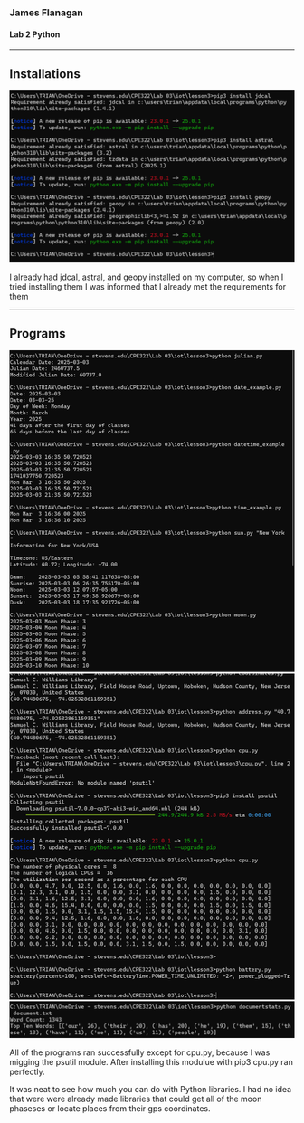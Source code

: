 ### James Flanagan
#### Lab 2 Python
---
Installations
---
![](installations.png)

I already had jdcal, astral, and geopy installed on my computer, so when I tried installing them I was informed that I already met the requirements for them

---
Programs
---
![](julian_moon.png)
![](coordinates_battery.png)
![](documentstats.png)

All of the programs ran successfully except for cpu.py, because I was migging the psutil module. After installing this modulue with pip3 cpu.py ran perfectly.

It was neat to see how much you can do with Python libraries. I had no idea that were were already made libraries that could get all of the moon phaseses or locate places from their gps coordinates.
